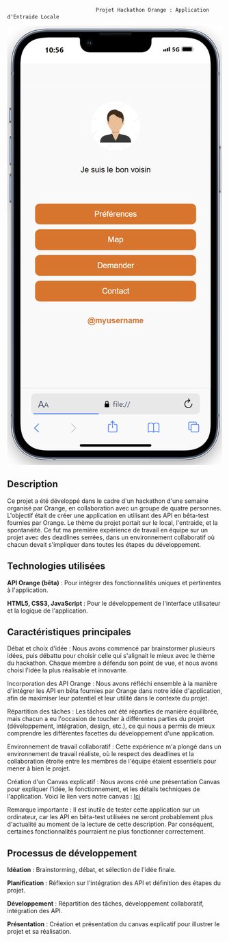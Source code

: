                                  Projet Hackathon Orange : Application d'Entraide Locale 

 ![preview](assets/preview.png)


##  Description
Ce projet a été développé dans le cadre d'un hackathon d'une semaine organisé par Orange, en collaboration avec un groupe de quatre personnes. L'objectif était de créer une application en utilisant des API en bêta-test fournies par Orange. Le thème du projet portait sur le local, l'entraide, et la spontanéité. Ce fut ma première expérience de travail en équipe sur un projet avec des deadlines serrées, dans un environnement collaboratif où chacun devait s'impliquer dans toutes les étapes du développement.

##  Technologies utilisées
**API Orange (bêta)** : Pour intégrer des fonctionnalités uniques et pertinentes à l'application.

**HTML5, CSS3, JavaScript** : Pour le développement de l'interface utilisateur et la logique de
 l'application.


## Caractéristiques principales 

 Débat et choix d'idée :
Nous avons commencé par brainstormer plusieurs idées, puis débattu pour choisir celle qui s'alignait le mieux avec le thème du hackathon. Chaque membre a défendu son point de vue, et nous avons choisi l'idée la plus réalisable et innovante.

 Incorporation des API Orange :
Nous avons réfléchi ensemble à la manière d'intégrer les API en bêta fournies par Orange dans notre idée d'application, afin de maximiser leur potentiel et leur utilité dans le contexte du projet.

 Répartition des tâches :
Les tâches ont été réparties de manière équilibrée, mais chacun a eu l'occasion de toucher à différentes parties du projet (développement, intégration, design, etc.), ce qui nous a permis de mieux comprendre les différentes facettes du développement d'une application.

 Environnement de travail collaboratif :
Cette expérience m'a plongé dans un environnement de travail réaliste, où le respect des deadlines et la collaboration étroite entre les membres de l'équipe étaient essentiels pour mener à bien le projet.

 Création d'un Canvas explicatif :
Nous avons créé une présentation Canvas pour expliquer l'idée, le fonctionnement, et les détails techniques de l'application. Voici le lien vers notre canvas : [Ici](https://www.canva.com/design/DAGXA20tEyc/Ve0QFC0k62XC3ExfyskoEg/edit)


 Remarque importante :
Il est inutile de tester cette application sur un ordinateur, car les API en bêta-test utilisées ne seront probablement plus d'actualité au moment de la lecture de cette description. Par conséquent, certaines fonctionnalités pourraient ne plus fonctionner correctement.

##  Processus de développement

**Idéation** : Brainstorming, débat, et sélection de l'idée finale.

**Planification** : Réflexion sur l'intégration des API et définition des étapes du projet.

**Développement** : Répartition des tâches, développement collaboratif, intégration des API.

**Présentation** : Création et présentation du canvas explicatif pour illustrer le projet et sa réalisation.
